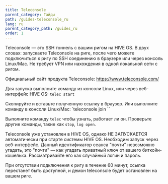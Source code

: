 ```yaml
---
title: Teleconsole
parent_category: Гайды
path: /guides-teleconsole_ru
lang: ru
parent_category_path: /guides_ru
order: 1
---
```


Teleconsole — это SSH тоннель с вашим ригом на HIVE OS. В двух словах: запускаете Teleconsole на риге, после чего можете подключиться к ригу по SSH соединению в браузере или через консоль Linux/Mac. Не требует VPN или нахождения в одной локальной сети с ригом.

Официальный сайт продукта Teleconsole: https://www.teleconsole.com/

Для запуска выполните команду из консоли Linux, или через веб-интерфейс HIVE OS:
`telec start`

Скопируйте и вставьте полученную ссылку в браузер. Или выполните команду в консоли Linux/Mac:
`teleconsole join <given id>``

Выполните команду `telec` чтобы узнать, работает ли он. Проверьте другие команды, такие как `stop`, `log open`.

Teleconsole уже установлен в HIVE OS, однако НЕ ЗАПУСКАЕТСЯ автоматически при старте системы HIVE OS. Необходим запуск через веб-интерфейс. Данный идентификатор сеанса "почти" невозможно угадать, это "почти" — как угадать приватный ключ от вашего биткойн-кошелька. Рассматривайте его как случайный логин и пароль.

При отсутствии подключения к ригу в течение 60 минут, ссылка перестанет быть доступной, и демон teleconsole будет остановлен на вашем риге.
